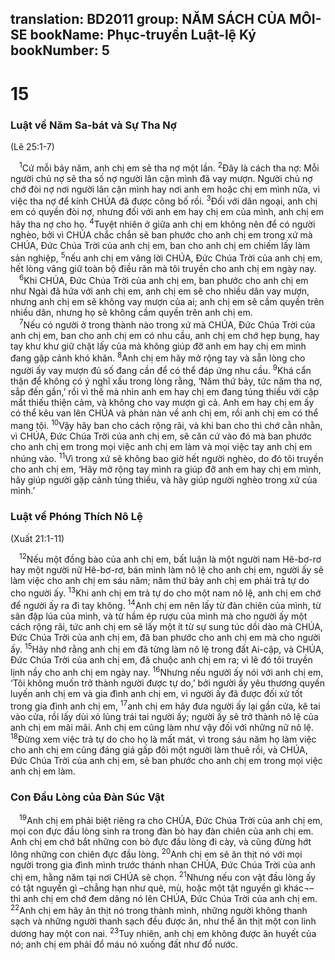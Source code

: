 translation: BD2011
group: NĂM SÁCH CỦA MÔI-SE
bookName: Phục-truyền Luật-lệ Ký 
bookNumber: 5
-------

<div class="title"><h1>15</h1><h3>Luật về Năm Sa-bát và Sự Tha Nợ</h3><p>(Lê 25:1-7)</p></div>
<span class="verse phu_15_1"> <sup>1</sup>Cứ mỗi bảy năm, anh chị em sẽ tha nợ một lần. </span>
<span class="verse phu_15_2"><sup>2</sup>Ðây là cách tha nợ: Mỗi người chủ nợ sẽ tha số nợ người lân cận mình đã vay mượn. Người chủ nợ chớ đòi nợ nơi người lân cận mình hay nơi anh em hoặc chị em mình nữa, vì việc tha nợ để kính CHÚA đã được công bố rồi. </span>
<span class="verse phu_15_3"><sup>3</sup>Ðối với dân ngoại, anh chị em có quyền đòi nợ, nhưng đối với anh em hay chị em của mình, anh chị em hãy tha nợ cho họ. </span>
<span class="verse phu_15_4"><sup>4</sup>Tuyệt nhiên ở giữa anh chị em không nên để có người nghèo, bởi vì CHÚA chắc chắn sẽ ban phước cho anh chị em trong xứ mà CHÚA, Ðức Chúa Trời của anh chị em, ban cho anh chị em chiếm lấy làm sản nghiệp, </span>
<span class="verse phu_15_5"><sup>5</sup>nếu anh chị em vâng lời CHÚA, Ðức Chúa Trời của anh chị em, hết lòng vâng giữ toàn bộ điều răn mà tôi truyền cho anh chị em ngày nay.<br/></span>
<span class="verse phu_15_6"> <sup>6</sup>Khi CHÚA, Ðức Chúa Trời của anh chị em, ban phước cho anh chị em như Ngài đã hứa với anh chị em, anh chị em sẽ cho nhiều dân vay mượn, nhưng anh chị em sẽ không vay mượn của ai; anh chị em sẽ cầm quyền trên nhiều dân, nhưng họ sẽ không cầm quyền trên anh chị em.<br/></span>
<span class="verse phu_15_7"> <sup>7</sup>Nếu có người ở trong thành nào trong xứ mà CHÚA, Ðức Chúa Trời của anh chị em, ban cho anh chị em có nhu cầu, anh chị em chớ hẹp bụng, hay tay khư khư giữ chặt lấy của mà không giúp đỡ anh em hay chị em mình đang gặp cảnh khó khăn. </span>
<span class="verse phu_15_8"><sup>8</sup>Anh chị em hãy mở rộng tay và sẵn lòng cho người ấy vay mượn đủ số đang cần để có thể đáp ứng nhu cầu. </span>
<span class="verse phu_15_9"><sup>9</sup>Khá cẩn thận để không có ý nghĩ xấu trong lòng rằng, ‘Năm thứ bảy, tức năm tha nợ, sắp đến gần,’ rồi vì thế mà nhìn anh em hay chị em đang túng thiếu với cặp mắt thiếu thiện cảm, và không cho vay mượn gì cả. Anh em hay chị em ấy có thể kêu van lên CHÚA và phàn nàn về anh chị em, rồi anh chị em có thể mang tội. </span>
<span class="verse phu_15_10"><sup>10</sup>Vậy hãy ban cho cách rộng rãi, và khi ban cho thì chớ cằn nhằn, vì CHÚA, Ðức Chúa Trời của anh chị em, sẽ căn cứ vào đó mà ban phước cho anh chị em trong mọi việc anh chị em làm và mọi việc tay anh chị em nhúng vào. </span>
<span class="verse phu_15_11"><sup>11</sup>Vì trong xứ sẽ không bao giờ hết người nghèo, do đó tôi truyền cho anh chị em, ‘Hãy mở rộng tay mình ra giúp đỡ anh em hay chị em mình, hãy giúp người gặp cảnh túng thiếu, và hãy giúp người nghèo trong xứ của mình.’<br/></span>
<div class="title"><h3>Luật về Phóng Thích Nô Lệ</h3><p>(Xuất 21:1-11)</p></div>
<span class="verse phu_15_12"> <sup>12</sup>Nếu một đồng bào của anh chị em, bất luận là một người nam Hê-bơ-rơ hay một người nữ Hê-bơ-rơ, bán mình làm nô lệ cho anh chị em, người ấy sẽ làm việc cho anh chị em sáu năm; năm thứ bảy anh chị em phải trả tự do cho người ấy. </span>
<span class="verse phu_15_13"><sup>13</sup>Khi anh chị em trả tự do cho một nam nô lệ, anh chị em chớ để người ấy ra đi tay không. </span>
<span class="verse phu_15_14"><sup>14</sup>Anh chị em nên lấy từ đàn chiên của mình, từ sân đập lúa của mình, và từ hầm ép rượu của mình mà cho người ấy một cách rộng rãi, tức anh chị em sẽ lấy một ít từ sự sung túc dồi dào mà CHÚA, Ðức Chúa Trời của anh chị em, đã ban phước cho anh chị em mà cho người ấy. </span>
<span class="verse phu_15_15"><sup>15</sup>Hãy nhớ rằng anh chị em đã từng làm nô lệ trong đất Ai-cập, và CHÚA, Ðức Chúa Trời của anh chị em, đã chuộc anh chị em ra; vì lẽ đó tôi truyền lịnh nầy cho anh chị em ngày nay. </span>
<span class="verse phu_15_16"><sup>16</sup>Nhưng nếu người ấy nói với anh chị em, ‘Tôi không muốn trở thành người được tự do,’ bởi người ấy yêu thương quyến luyến anh chị em và gia đình anh chị em, vì người ấy đã được đối xử tốt trong gia đình anh chị em, </span>
<span class="verse phu_15_17"><sup>17</sup>anh chị em hãy đưa người ấy lại gần cửa, kê tai vào cửa, rồi lấy dùi xỏ lủng trái tai người ấy; người ấy sẽ trở thành nô lệ của anh chị em mãi mãi. Anh chị em cũng làm như vậy đối với những nữ nô lệ. </span>
<span class="verse phu_15_18"><sup>18</sup>Ðừng xem việc trả tự do cho họ là mất mát, vì trong sáu năm họ làm việc cho anh chị em cũng đáng giá gấp đôi một người làm thuê rồi, và CHÚA, Ðức Chúa Trời của anh chị em, sẽ ban phước cho anh chị em trong mọi việc anh chị em làm.<br/></span>
<div class="title"><h3>Con Ðầu Lòng của Ðàn Súc Vật</h3></div>
<span class="verse phu_15_19"> <sup>19</sup>Anh chị em phải biệt riêng ra cho CHÚA, Ðức Chúa Trời của anh chị em, mọi con đực đầu lòng sinh ra trong đàn bò hay đàn chiên của anh chị em. Anh chị em chớ bắt những con bò đực đầu lòng đi cày, và cũng đừng hớt lông những con chiên đực đầu lòng. </span>
<span class="verse phu_15_20"><sup>20</sup>Anh chị em sẽ ăn thịt nó với mọi người trong gia đình mình trước thánh nhan CHÚA, Ðức Chúa Trời của anh chị em, hằng năm tại nơi CHÚA sẽ chọn. </span>
<span class="verse phu_15_21"><sup>21</sup>Nhưng nếu con vật đầu lòng ấy có tật nguyền gì –chẳng hạn như què, mù, hoặc một tật nguyền gì khác¬– thì anh chị em chớ đem dâng nó lên CHÚA, Ðức Chúa Trời của anh chị em. </span>
<span class="verse phu_15_22"><sup>22</sup>Anh chị em hãy ăn thịt nó trong thành mình, những người không thanh sạch và những người thanh sạch đều được ăn, như thể ăn thịt một con linh dương hay một con nai. </span>
<span class="verse phu_15_23"><sup>23</sup>Tuy nhiên, anh chị em không được ăn huyết của nó; anh chị em phải đổ máu nó xuống đất như đổ nước.<br/></span>
